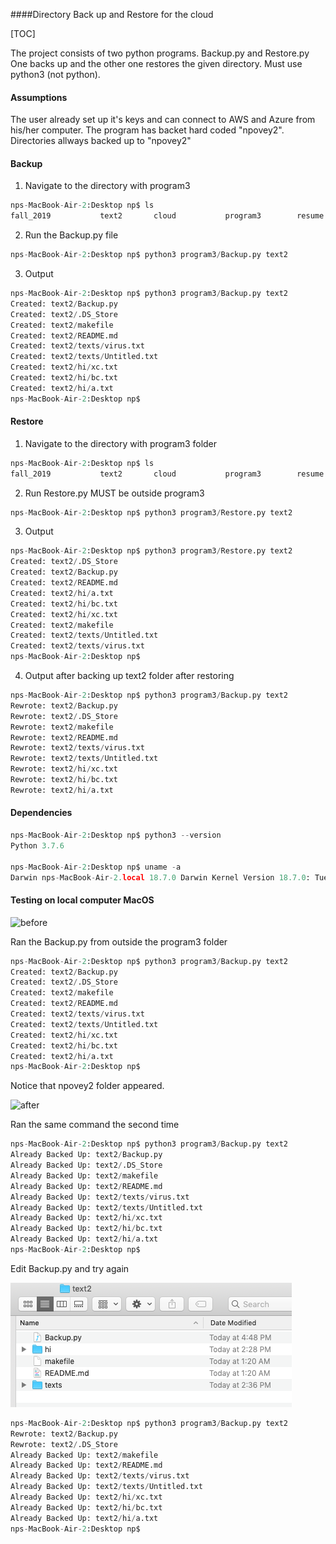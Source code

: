   ####Directory Back up and Restore for the cloud

[TOC]

The project consists of two python programs. Backup.py and Restore.py One backs up and the other one restores the given directory. Must use python3 (not python).

 #### Assumptions

The user already set up it's keys and can connect to AWS and Azure from his/her computer. The program has backet hard coded "npovey2". Directories allways backed up to "npovey2"

#### Backup

1. Navigate to the directory with program3

```python
nps-MacBook-Air-2:Desktop np$ ls
fall_2019			text2 		cloud			program3		resume
```

2. Run the Backup.py file

```python
nps-MacBook-Air-2:Desktop np$ python3 program3/Backup.py text2
```

3. Output

```python
nps-MacBook-Air-2:Desktop np$ python3 program3/Backup.py text2
Created: text2/Backup.py
Created: text2/.DS_Store
Created: text2/makefile
Created: text2/README.md
Created: text2/texts/virus.txt
Created: text2/texts/Untitled.txt
Created: text2/hi/xc.txt
Created: text2/hi/bc.txt
Created: text2/hi/a.txt
nps-MacBook-Air-2:Desktop np$
```



#### Restore

1. Navigate to the directory with program3 folder

```python
nps-MacBook-Air-2:Desktop np$ ls
fall_2019			text2 		cloud			program3		resume
```

2. Run Restore.py MUST be outside program3

```python
nps-MacBook-Air-2:Desktop np$ python3 program3/Restore.py text2
```

3. Output

```python
nps-MacBook-Air-2:Desktop np$ python3 program3/Restore.py text2
Created: text2/.DS_Store
Created: text2/Backup.py
Created: text2/README.md
Created: text2/hi/a.txt
Created: text2/hi/bc.txt
Created: text2/hi/xc.txt
Created: text2/makefile
Created: text2/texts/Untitled.txt
Created: text2/texts/virus.txt
nps-MacBook-Air-2:Desktop np$ 
```

4. Output after backing up text2 folder after restoring

```python
nps-MacBook-Air-2:Desktop np$ python3 program3/Backup.py text2
Rewrote: text2/Backup.py
Rewrote: text2/.DS_Store
Rewrote: text2/makefile
Rewrote: text2/README.md
Rewrote: text2/texts/virus.txt
Rewrote: text2/texts/Untitled.txt
Rewrote: text2/hi/xc.txt
Rewrote: text2/hi/bc.txt
Rewrote: text2/hi/a.txt
```

#### Dependencies

```python
nps-MacBook-Air-2:Desktop np$ python3 --version
Python 3.7.6

nps-MacBook-Air-2:Desktop np$ uname -a
Darwin nps-MacBook-Air-2.local 18.7.0 Darwin Kernel Version 18.7.0: Tue Aug 20 16:57:14 PDT 2019; root:xnu-4903.271.2~2/RELEASE_X86_64 x86_64


```



#### Testing on local computer MacOS 

![before](/Users/np/Desktop/program3/images/before.png)

Ran the Backup.py from outside the program3 folder

```python
nps-MacBook-Air-2:Desktop np$ python3 program3/Backup.py text2
Created: text2/Backup.py
Created: text2/.DS_Store
Created: text2/makefile
Created: text2/README.md
Created: text2/texts/virus.txt
Created: text2/texts/Untitled.txt
Created: text2/hi/xc.txt
Created: text2/hi/bc.txt
Created: text2/hi/a.txt
nps-MacBook-Air-2:Desktop np$ 
```

Notice that npovey2 folder appeared.

![after](/Users/np/Desktop/program3/images/after.png)

Ran the same command the second time

```python
nps-MacBook-Air-2:Desktop np$ python3 program3/Backup.py text2
Already Backed Up: text2/Backup.py
Already Backed Up: text2/.DS_Store
Already Backed Up: text2/makefile
Already Backed Up: text2/README.md
Already Backed Up: text2/texts/virus.txt
Already Backed Up: text2/texts/Untitled.txt
Already Backed Up: text2/hi/xc.txt
Already Backed Up: text2/hi/bc.txt
Already Backed Up: text2/hi/a.txt
nps-MacBook-Air-2:Desktop np$ 

```

Edit Backup.py and try again

![local_folder](/program3/images/local_folder.png)

```python
nps-MacBook-Air-2:Desktop np$ python3 program3/Backup.py text2
Rewrote: text2/Backup.py
Rewrote: text2/.DS_Store
Already Backed Up: text2/makefile
Already Backed Up: text2/README.md
Already Backed Up: text2/texts/virus.txt
Already Backed Up: text2/texts/Untitled.txt
Already Backed Up: text2/hi/xc.txt
Already Backed Up: text2/hi/bc.txt
Already Backed Up: text2/hi/a.txt
nps-MacBook-Air-2:Desktop np$ 
```



